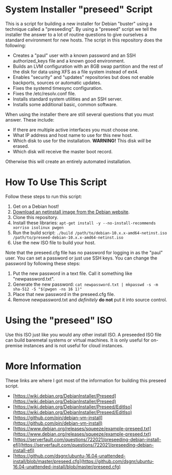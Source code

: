 # System Installer "preseed" Script

This is a script for building a new installer for Debian "buster" using a technique called a "preseeding". By using a "preseed" script we tell the installer the answer to a lot of routine questions to give ourselves a standard environment for new hosts. The script in this repository does the following:

* Creates a "paul" user with a known password and an SSH authorized_keys file and a known good environment.
* Builds an LVM configuration with an 8GB swap partition and the rest of the disk for data using XFS as a file system instead of ext4.
* Enables "security" and "updates" repositories but does not enable backports, sources or automatic updates.
* Fixes the systemd timesync configuration.
* Fixes the /etc/resolv.conf file.
* Installs standard system utilities and an SSH server.
* Installs some additional basic, common software.

When using the installer there are still several questions that you must answer. These include:

* If there are multiple active interfaces you must choose one.
* What IP address and host name to use for this new host.
* Which disk to use for the installation. **WARNING!** This disk *will* be erased.
* Which disk will receive the master boot record.

Otherwise this will create an entirely automated installation.

# How To Use This Script

Follow these steps to run this script:

1. Get on a Debian host!
2. [Download an netinstall image from the Debian website](https://www.debian.org/distrib/netinst).
3. Clone this repository.
4. Install these libraries: `apt-get install -y --no-install-recommends xorriso isolinux pwgen`
5. Run the build script: `./build /path/to/debian-10.x.x-amd64-netinst.iso /path/to/preseed-debian-10.x.x-amd64-netinst.iso`
6. Use the new ISO file to build your host.

Note that the preseed.cfg file has no password for logging in as the "paul" user. You can set a password or just use SSH keys. You can change the password by following these steps:

1. Put the new password in a text file. Call it something like "newpassword.txt".
2. Generate the new password: `cat newpassword.txt | mkpasswd -s -m sha-512 -S "$(pwgen -ns 16 1)"`
3. Place that new password in the preseed.cfg file.
4. Remove newpassword.txt and *definitely* **do not** put it into source control.

# Using the "preseed" ISO

Use this ISO just like you would any other install ISO. A preseeded ISO file can build baremetal systems or virtual machines. It is only useful for on-premise instances and is not useful for cloud instances.

# More Information

These links are where I got most of the information for building this preseed script.

* [https://wiki.debian.org/DebianInstaller/Preseed](https://wiki.debian.org/DebianInstaller/Preseed)
* [https://wiki.debian.org/DebianInstaller/Preseed/EditIso](https://wiki.debian.org/DebianInstaller/Preseed/EditIso)
* [https://github.com/pin/debian-vm-install](https://github.com/pin/debian-vm-install)
* [https://www.debian.org/releases/squeeze/example-preseed.txt](https://www.debian.org/releases/squeeze/example-preseed.txt)
* [https://serverfault.com/questions/722021/preseeding-debian-install-efi](https://serverfault.com/questions/722021/preseeding-debian-install-efi)
* [https://github.com/dsgnr/ubuntu-16.04-unattended-install/blob/master/preseed.cfg](https://github.com/dsgnr/ubuntu-16.04-unattended-install/blob/master/preseed.cfg)
